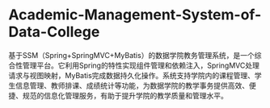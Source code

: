 # Academic-Management-System-of-Data-College
基于SSM（Spring+SpringMVC+MyBatis）的数据学院教务管理系统，是一个综合性管理平台。它利用Spring的特性实现组件管理和依赖注入，SpringMVC处理请求与视图映射，MyBatis完成数据持久化操作。系统支持学院内的课程管理、学生信息管理、教师排课、成绩统计等功能，为数据学院的教学事务提供高效、便捷、规范的信息化管理服务，有助于提升学院的教学质量和管理水平。
